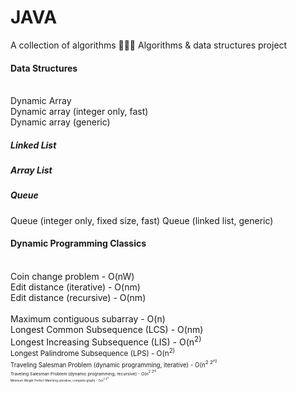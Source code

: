 # JAVA
A collection of algorithms 👨🏽‍💻
Algorithms & data structures project

<h4> Data Structures</h4>
<br>Dynamic Array
<br>Dynamic array (integer only, fast)
<br>Dynamic array (generic) <br>
<h5> Linked List</h5>
<h5> Array List</h5>
<h5> Queue </h5>
Queue (integer only, fixed size, fast)
Queue (linked list, generic)
<h4>Dynamic Programming Classics</h4>
<br>Coin change problem - O(nW)
<br>Edit distance (iterative) - O(nm)
<br>Edit distance (recursive) - O(nm)
<br>
<br> Maximum contiguous subarray - O(n)
<br> Longest Common Subsequence (LCS) - O(nm)
<br> Longest Increasing Subsequence (LIS) - O(n<sup>2)
<br> Longest Palindrome Subsequence (LPS) - O(n<sup>2)
<br> Traveling Salesman Problem (dynamic programming, iterative) - O(n<sup>2 2<sup>n)
<br> Traveling Salesman Problem (dynamic programming, recursive) -  O(n<sup>2 2<sup>n)
<br> Minimum Weight Perfect Matching (iterative, complete graph) -  O(n<sup>2 2<sup>n)
